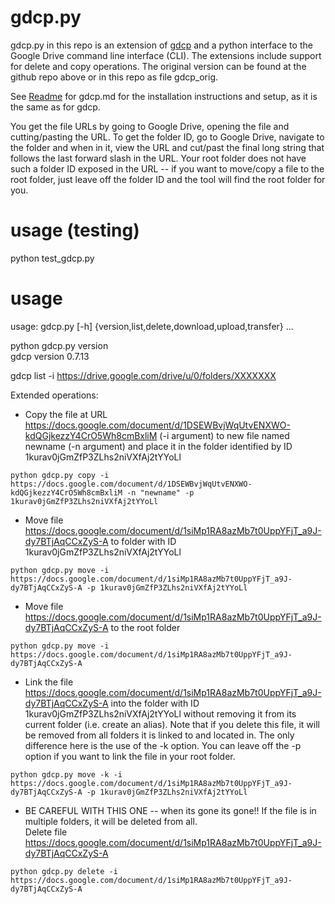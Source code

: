 # gdcp.py

gdcp.py in this repo is an extension of [gdcp](https://github.com/ctberthiaume/gdcp.git) and a python interface to the Google Drive command line interface (CLI).  The extensions include support for delete and copy operations. The original version can be found at the github repo above or in this repo as file gdcp_orig.

See [Readme](https://github.com/ctberthiaume/gdcp.git) for gdcp.md for the installation instructions and setup, as it is the same as for gdcp.

You get the file URLs by going to Google Drive, opening the file and cutting/pasting the URL.  To get the folder ID, go to Google Drive, navigate to the folder and when in it, view the URL and cut/past the final long string that follows the last forward slash in the URL.  Your root folder does not have such a folder ID exposed in the URL -- if you want to move/copy a file to the root folder, just leave off the folder ID and the tool will find the root folder for you.

# usage (testing)

python test_gdcp.py

# usage 

usage: gdcp.py [-h] {version,list,delete,download,upload,transfer} ...

python gdcp.py version  
gdcp version 0.7.13

gdcp list -i https://drive.google.com/drive/u/0/folders/XXXXXXX

Extended operations:   

* Copy the file at URL https://docs.google.com/document/d/1DSEWBvjWqUtvENXWO-kdQGjkezzY4CrO5Wh8cmBxliM (-i argument) to new file named newname (-n argument) and place it in the folder identified by ID 1kurav0jGmZfP3ZLhs2niVXfAj2tYYoLl
```
python gdcp.py copy -i https://docs.google.com/document/d/1DSEWBvjWqUtvENXWO-kdQGjkezzY4CrO5Wh8cmBxliM -n "newname" -p 1kurav0jGmZfP3ZLhs2niVXfAj2tYYoLl
```

* Move file https://docs.google.com/document/d/1siMp1RA8azMb7t0UppYFjT_a9J-dy7BTjAqCCxZyS-A to folder with ID 1kurav0jGmZfP3ZLhs2niVXfAj2tYYoLl     
```
python gdcp.py move -i https://docs.google.com/document/d/1siMp1RA8azMb7t0UppYFjT_a9J-dy7BTjAqCCxZyS-A -p 1kurav0jGmZfP3ZLhs2niVXfAj2tYYoLl
```

* Move file https://docs.google.com/document/d/1siMp1RA8azMb7t0UppYFjT_a9J-dy7BTjAqCCxZyS-A to the root folder      
```
python gdcp.py move -i https://docs.google.com/document/d/1siMp1RA8azMb7t0UppYFjT_a9J-dy7BTjAqCCxZyS-A
```

* Link the file https://docs.google.com/document/d/1siMp1RA8azMb7t0UppYFjT_a9J-dy7BTjAqCCxZyS-A into the folder with ID 1kurav0jGmZfP3ZLhs2niVXfAj2tYYoLl without removing it from its current folder (i.e. create an alias).  Note that if you delete this file, it will be removed from all folders it is linked to and located in.  The only difference here is the use of the -k option.  You can leave off the -p option if you want to link the file in your root folder.
```
python gdcp.py move -k -i https://docs.google.com/document/d/1siMp1RA8azMb7t0UppYFjT_a9J-dy7BTjAqCCxZyS-A -p 1kurav0jGmZfP3ZLhs2niVXfAj2tYYoLl
```

* BE CAREFUL WITH THIS ONE -- when its gone its gone!! If the file is in multiple folders, it will be deleted from all.  
Delete file https://docs.google.com/document/d/1siMp1RA8azMb7t0UppYFjT_a9J-dy7BTjAqCCxZyS-A    
```
python gdcp.py delete -i https://docs.google.com/document/d/1siMp1RA8azMb7t0UppYFjT_a9J-dy7BTjAqCCxZyS-A
```
